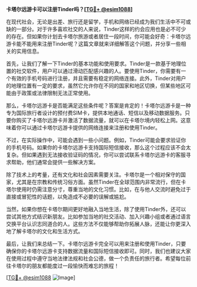 **卡塔尔远游卡可以注册Tinder吗？[[TG💪+ @esim1088](https://t.me/s/esim1088)]**

在现代社会，无论是出差、旅行还是留学，手机和网络已经成为我们生活中不可或缺的一部分。对于许多喜欢社交的人来说，Tinder这样的约会应用也是必不可少的存在。但如果你计划去卡塔尔旅游或者居住一段时间，你可能会好奇：卡塔尔远游卡能不能用来注册Tinder呢？这篇文章就来详细解答这个问题，并分享一些相关的实用信息。

首先，让我们了解一下Tinder的基本功能和使用要求。Tinder是一款基于地理位置的社交软件，用户可以通过滑动匹配感兴趣的人。要使用Tinder，你需要有一个有效的手机号码进行注册，并且需要有稳定的网络连接。此外，Tinder对用户的地理位置有一定的要求，虽然它允许你在不同的国家和地区切换，但某些地区可能由于政策或法律限制无法正常使用。

那么，卡塔尔远游卡是否能满足这些条件呢？答案是肯定的！卡塔尔远游卡是一种专为国际旅行者设计的预付费SIM卡，提供本地通话、短信以及移动数据服务。只要你购买了卡塔尔远游卡并激活了数据流量，就可以在卡塔尔境内轻松上网。这意味着你可以通过卡塔尔远游卡提供的网络连接来注册和使用Tinder。

不过，在实际操作中，可能会遇到一些小问题。例如，Tinder可能会要求验证你的手机号码。如果你的卡塔尔远游卡支持国际短信接收，那么这个过程应该不会太复杂。但如果遇到无法接收验证码的情况，你可以尝试联系卡塔尔远游卡的客服寻求帮助，他们通常会提供一些解决方案。

除了技术上的考量，还有文化和社会因素需要关注。卡塔尔是一个相对保守的国家，尤其是在宗教和传统习俗方面。虽然Tinder在全球范围内非常流行，但在卡塔尔使用时仍需注意分寸，尊重当地的文化习惯。比如，在与他人交流时避免过于直接或冒犯性的话题，以免造成不必要的误解或尴尬。

当然，如果你想在卡塔尔期间更好地融入当地生活，除了使用Tinder外，还可以尝试其他方式结识新朋友。比如参加当地的社交活动、加入兴趣小组或者通过语言交换平台认识志同道合的人。这些方法不仅能够帮助你拓展人脉，还能让你更深入地了解卡塔尔的文化和生活方式。

最后，让我们来总结一下。卡塔尔远游卡完全可以用来注册和使用Tinder，只要确保你的卡塔尔远游卡支持数据流量和国际短信接收即可。同时，我们也建议大家在使用过程中遵守当地法律法规和社会公德，做一个负责任的旅行者。希望每位前往卡塔尔的朋友都能度过一段愉快而难忘的旅程！

[[TG💪+ @esim1088](https://t.me/s/esim1088) ![Image](https://i.postimg.cc/4NQfJmqS/Snipaste-2025-05-13-00-14-12.png)]